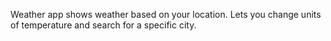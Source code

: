 Weather app shows weather based on your location.
Lets you change units of temperature and search for a specific city. 
